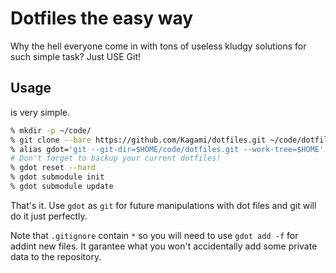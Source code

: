 # Dotfiles the easy way

Why the hell everyone come in with tons of useless kludgy solutions for such simple task? Just USE Git!

## Usage

is very simple.

```sh
% mkdir -p ~/code/
% git clone --bare https://github.com/Kagami/dotfiles.git ~/code/dotfiles.git
% alias gdot='git --git-dir=$HOME/code/dotfiles.git --work-tree=$HOME'
# Don't forget to backup your current dotfiles!
% gdot reset --hard
% gdot submodule init
% gdot submodule update
```

That's it. Use `gdot` as `git` for future manipulations with dot files and git will do it just perfectly.

Note that `.gitignore` contain `*` so you will need to use `gdot add -f` for addint new files. It garantee what you won't accidentally add some private data to the repository.
